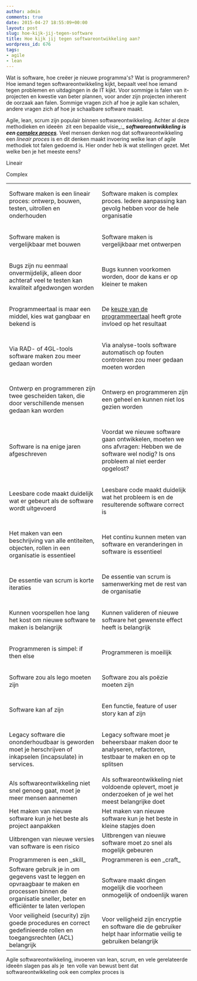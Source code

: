```yaml
---
author: admin
comments: true
date: 2015-04-27 18:55:09+00:00
layout: post
slug: hoe-kijk-jij-tegen-software
title: Hoe kijk jij tegen softwareontwikkeling aan?
wordpress_id: 676
tags:
- agile
- lean
---
```


Wat is software, hoe creëer je nieuwe programma's? Wat is programmeren? Hoe iemand tegen softwareontwikkeling kijkt, bepaalt veel hoe iemand tegen problemen en uitdagingen in de IT kijkt. Voor sommige is falen van it-projecten en kwestie van beter plannen, voor ander zijn projecten inherent de oorzaak aan falen. Sommige vragen zich af hoe je agile kan schalen, andere vragen zich af hoe je schaalbare software maakt.

Agile, lean, scrum zijn populair binnen softwareontwikkeling. Achter al deze methodieken en ideeën  zit een bepaalde visie_:_ _**softwareontwikkeling is een [complex proces](http://noop.nl/2013/05/complexity-everywhere.html)**._ Veel mensen denken nog dat softwareontwikkeling een _lineair proces_ is en dit denken maakt invoering welke lean of agile methodiek tot falen gedoemd is.
Hier onder heb ik wat stellingen gezet. Met welke ben je het meeste eens?
<!-- more -->

<table cellpadding="0" cellspacing="0" border="0" class="Software_3f_" >
<tbody >
<tr >



Lineair






Complex



</tr>
<tr >

<td style="text-align: left; width: 8.5cm;" class="Software_3f__A2" >


Software maken is een lineair proces: ontwerp, bouwen, testen, uitrollen en onderhouden



</td>

<td style="text-align: left; width: 8.5cm;" class="Software_3f__B2" >


Software maken is complex proces. Iedere aanpassing kan gevolg hebben voor de hele organisatie



</td>
</tr>
<tr >

<td style="text-align: left; width: 8.5cm;" class="Software_3f__A2" >


Software maken is vergelijkbaar met bouwen



</td>

<td style="text-align: left; width: 8.5cm;" class="Software_3f__B2" >


Software maken is vergelijkbaar met ontwerpen



</td>
</tr>
<tr >

<td style="text-align: left; width: 8.5cm;" class="Software_3f__A2" >


Bugs zijn nu eenmaal onvermijdelijk, alleen door achteraf veel te testen kan kwaliteit afgedwongen worden



</td>

<td style="text-align: left; width: 8.5cm;" class="Software_3f__B2" >


Bugs kunnen voorkomen worden, door de kans er op kleiner te maken



</td>
</tr>
<tr >

<td style="text-align: left; width: 8.5cm;" class="Software_3f__A2" >


Programmeertaal is maar een middel, kies wat gangbaar en bekend is



</td>

<td style="text-align: left; width: 8.5cm;" class="Software_3f__B2" >


De [keuze van de programmeertaal](http://www.cs.utexas.edu/users/EWD/transcriptions/OtherDocs/Haskell.html) heeft grote invloed op het resultaat



</td>
</tr>
<tr >

<td style="text-align: left; width: 8.5cm;" class="Software_3f__A2" >


Via RAD- of 4GL-tools software maken zou meer gedaan worden



</td>

<td style="text-align: left; width: 8.5cm;" class="Software_3f__B2" >


Via analyse-tools software automatisch op fouten controleren zou meer gedaan moeten worden



</td>
</tr>
<tr >

<td style="text-align: left; width: 8.5cm;" class="Software_3f__A2" >


Ontwerp en programmeren zijn twee gescheiden taken, die door verschillende mensen gedaan kan worden



</td>

<td style="text-align: left; width: 8.5cm;" class="Software_3f__B2" >


Ontwerp en programmeren zijn een geheel en kunnen niet los gezien worden



</td>
</tr>
<tr >

<td style="text-align: left; width: 8.5cm;" class="Software_3f__A2" >


Software is na enige jaren afgeschreven



</td>

<td style="text-align: left; width: 8.5cm;" class="Software_3f__B2" >


Voordat we nieuwe software gaan ontwikkelen, moeten we ons afvragen: Hebben we de software wel nodig? Is ons probleem al niet eerder opgelost?



</td>
</tr>
<tr >

<td style="text-align: left; width: 8.5cm;" class="Software_3f__A2" >


Leesbare code maakt duidelijk wat er gebeurt als de software wordt uitgevoerd



</td>

<td style="text-align: left; width: 8.5cm;" class="Software_3f__B2" >


Leesbare code maakt duidelijk wat het probleem is en de resulterende software correct is



</td>
</tr>
<tr >

<td style="text-align: left; width: 8.5cm;" class="Software_3f__A2" >


Het maken van een beschrijving van alle entiteiten, objecten, rollen in een organisatie is essentieel



</td>

<td style="text-align: left; width: 8.5cm;" class="Software_3f__B2" >


Het continu kunnen meten van software en veranderingen in software is essentieel



</td>
</tr>
<tr >

<td style="text-align: left; width: 8.5cm;" class="Software_3f__A2" >


De essentie van scrum is korte iteraties



</td>

<td style="text-align: left; width: 8.5cm;" class="Software_3f__B2" >


De essentie van scrum is samenwerking met de rest van de organisatie



</td>
</tr>
<tr >

<td style="text-align: left; width: 8.5cm;" class="Software_3f__A2" >


Kunnen voorspellen hoe lang het kost om nieuwe software te maken is belangrijk



</td>

<td style="text-align: left; width: 8.5cm;" class="Software_3f__B2" >


Kunnen valideren of nieuwe software het gewenste effect heeft is belangrijk



</td>
</tr>
<tr >

<td style="text-align: left; width: 8.5cm;" class="Software_3f__A2" >


Programmeren is simpel: if then else



</td>

<td style="text-align: left; width: 8.5cm;" class="Software_3f__B2" >


Programmeren is moeilijk



</td>
</tr>
<tr >

<td style="text-align: left; width: 8.5cm;" class="Software_3f__A2" >


Software zou als lego moeten zijn



</td>

<td style="text-align: left; width: 8.5cm;" class="Software_3f__B2" >


Software zou als poëzie moeten zijn



</td>
</tr>
<tr >

<td style="text-align: left; width: 8.5cm;" class="Software_3f__A2" >


Software kan af zijn



</td>

<td style="text-align: left; width: 8.5cm;" class="Software_3f__B2" >


Een functie, feature of user story kan af zijn



</td>
</tr>
<tr >

<td style="text-align: left; width: 8.5cm;" class="Software_3f__A2" >


Legacy software die ononderhoudbaar is geworden moet je herschrijven of inkapselen (incapsulate) in services.



</td>

<td style="text-align: left; width: 8.5cm;" class="Software_3f__B2" >


Legacy software moet je beheersbaar maken door te analyseren, refactoren, testbaar te maken en op te splitsen



</td>
</tr>
<tr >

<td >Als softwareontwikkeling niet snel genoeg gaat, moet je meer mensen aannemen
</td>

<td >Als softwareontwikkeling niet voldoende oplevert, moet je onderzoeken of je wel het meest belangrijke doet
</td>
</tr>
<tr >

<td >Het maken van nieuwe software kun je het beste als project aanpakken
</td>

<td >Het maken van nieuwe software kun je het beste in kleine stapjes doen
</td>
</tr>
<tr >

<td >Uitbrengen van nieuwe versies van software is een risico
</td>

<td >Uitbrengen van nieuwe software moet zo snel als mogelijk gebeuren
</td>
</tr>
<tr >

<td >Programmeren is een _skill_
</td>

<td >Programmeren is een _craft_
</td>
</tr>
<tr >

<td >Software gebruik je in om gegevens vast te leggen en opvraagbaar te maken en processen binnen de organisatie sneller, beter en efficiënter te laten verlopen
</td>

<td >Software maakt dingen mogelijk die voorheen onmogelijk of ondoenlijk waren
</td>
</tr>
<tr >

<td >Voor veiligheid (security) zijn goede procedures en correct gedefinieerde rollen en toegangsrechten (ACL) belangrijk
</td>

<td >Voor veiligheid zijn encryptie en software die de gebruiker helpt haar informatie veilig te gebruiken belangrijk
</td>
</tr>
</tbody>
</table>
Agile softwareontwikkeling, invoeren van lean, scrum, en vele gerelateerde ideeën slagen pas als je  ten volle van bewust bent dat softwareontwikkeling ook een complex proces is
